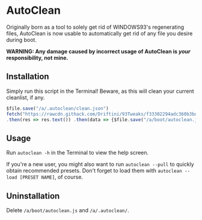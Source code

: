 # AutoClean
Originally born as a tool to solely get rid of WINDOWS93's regenerating files, AutoClean is now usable to automatically get rid of any file you desire during boot.

**WARNING: Any damage caused by incorrect usage of AutoClean is _your_ responsibility, not mine.**

## Installation
Simply run this script in the Terminal! Beware, as this will clean your current cleanlist, if any.

```js
$file.save("/a/.autoclean/clean.json")
fetch("https://rawcdn.githack.com/Driftini/93Tweaks/f33302294adc360b3bd41fe1a13971638d69fc9c/apps/autoclean/autoclean.js")
.then(res => res.text()) .then(data => {$file.save("/a/boot/autoclean.js", data);$notif("Autoclean 1.0", "Thank you for installing AutoClean 1.0! Run \"autoclean\" in the Terminal for more information.")})
```

## Usage

Run `autoclean -h` in the Terminal to view the help screen.

If you're a new user, you might also want to run `autoclean --pull` to quickly obtain recommended presets. Don't forget to load them with `autoclean --load [PRESET NAME]`, of course.

## Uninstallation

Delete `/a/boot/autoclean.js` and `/a/.autoclean/`.